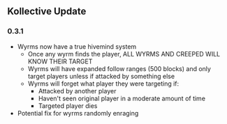 ## Kollective Update
### 0.3.1

- Wyrms now have a true hivemind system
  - Once any wyrm finds the player, ALL WYRMS AND CREEPED WILL KNOW THEIR TARGET
  - Wyrms will have expanded follow ranges (500 blocks) and only target players unless if attacked by something else
  - Wyrms will forget what player they were targeting if:
    - Attacked by another player
    - Haven't seen original player in a moderate amount of time
    - Targeted player dies
- Potential fix for wyrms randomly enraging